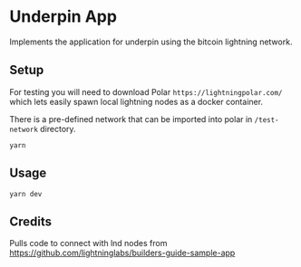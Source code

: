 # Underpin App
Implements the application for underpin using the bitcoin lightning network.

## Setup
For testing you will need to download Polar `https://lightningpolar.com/` which lets easily spawn local lightning nodes as a docker container.

There is a pre-defined network that can be imported into polar in `/test-network` directory.
```
yarn
```
## Usage
```
yarn dev
```

## Credits
Pulls code to connect with lnd nodes from https://github.com/lightninglabs/builders-guide-sample-app
